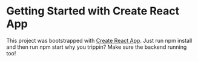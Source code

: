 # Getting Started with Create React App

This project was bootstrapped with [Create React App](https://github.com/facebook/create-react-app).
Just run npm install and then run npm start why you trippin?
Make sure the backend running too!